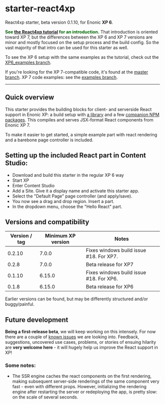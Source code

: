 # starter-react4xp

React4xp starter, beta version 0.1.10, for Enonic **XP 6**. 

<strong style="color:darkgreen">See [the React4xp tutorial](https://developer.enonic.com/templates/react4xp) for an introduction.</strong> That introduction is oriented toward XP 7, but the differences between the XP 6 and XP 7 versions are minor and mostly focused on the setup process and the build config. So the vast majority of that intro can be used for this starter as well. 

To see the XP 6 setup with the same examples as the tutorial, check out the [XP6_examples branch](https://github.com/enonic/starter-react4xp/tree/XP6_examples).

If you're looking for the XP 7-compatible code, it's found at the [master branch](https://github.com/enonic/starter-react4xp/tree/master). XP 7 code examples: see the [examples branch](https://github.com/enonic/starter-react4xp/tree/examples).

---

## Quick overview

This starter provides the building blocks for client- and serverside React support in Enonic XP: a build setup with [a library](https://github.com/enonic/lib-react4xp) and a few [companion NPM packages](https://github.com/enonic/lib-react4xp#npm-package-overview). This compiles and serves JSX-format React components from Enonic XP 7.

To make it easier to get started, a simple example part with react rendering and a barebone page controller is included. 

## Setting up the included React part in Content Studio:

- Download and build this starter in the regular XP 6 way
- Start XP
- Enter Content Studio
- Add a Site. Give it a display name and activate this starter app. 
- Select the "Default Page" page controller (and apply/save).
- You now see a drag and drop region. Insert a part.
- In the dropdown menu, choose the "Hello React" part.


## Versions and compatibility

| Version / tag    | Minimum XP version | Notes |
| ---------------- | ---------- | --------------|
| 0.2.10           | 7.0.0  | Fixes windows build issue #18. For XP7. |
| 0.2.8            | 7.0.0  | Beta release for XP7 |
| 0.1.10           | 6.15.0 | Fixes windows build issue #18. For XP6. |
| 0.1.8            | 6.15.0 | Beta release for XP6 |

Earlier versions can be found, but may be differently structured and/or buggy/painful.

## Future development

**Being a first-release beta**, we will keep working on this intensely. For now there are a couple of [known issues](https://github.com/enonic/lib-react4xp/issues) we are looking into. Feedback, suggestions, uncovered use cases, problems, or stories of ensuing hilarity are **very welcome here** - it will hugely help us improve the React support in XP!

### Some notes:
  - The SSR engine caches the react components on the first rendering, making subsequent server-side renderings of the same component very fast - even with different props. However, initializing the rendering engine after restarting the server or redeploying the app, is pretty slow: on the scale of several seconds.
